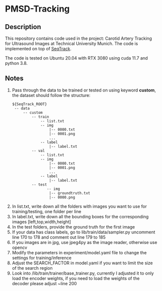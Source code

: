 # PMSD-Tracking

## Description
This repository contains code used in the project: Carotid Artery Tracking for Ultrasound Images at Technical University Munich. The code is implemented on top of [SeqTrack](https://github.com/microsoft/VideoX/tree/master/SeqTrack).

The code is tested on Ubuntu 20.04 with RTX 3080 using cuda 11.7 and python 3.8.

## Notes

1. Pass through the data to be trained or tested on using keyword **custom**, the dataset should follow the structure:
   ```
   ${SeqTrack_ROOT}
    -- data
        -- custom
            -- train
                -- list.txt
                -- img
                    |-- 0000.txt
                    |-- 0001.png
                    ...
                -- label
                    |-- label.txt
            -- val
                -- list.txt
                -- img
                    |-- 0000.txt
                    |-- 0001.png
                    ...
                -- label
                    |-- label.txt
            -- test
                   -- img
                    |-- groundtruth.txt
                    |-- 0000.png

   ```
2. In list.txt, write down all the folders with images you want to use for training/testing, one folder per line
3. In label.txt, write down all the bounding boxes for the corresponding images [left,top,width,height]
4. In the test folders, provide the ground truth for the first image
5. If your data has class labels, go to lib/train/data/sampler.py uncomment line 170 to 178 and comment out line 179 to 185
6. If you images are in jpg, use jpeg4py as the image reader, otherwise use opencv
7. Modify the parameters in experiment/model.yaml file to change the settings for training/inference
8. Adjust the SEARCH_FACTOR in model.yaml if you want to limit the size of the search region
9. Look into /lib/train/trainer/base_trainer.py, currently I adjusted it to only load the encoder weights, if you need to load the weights of the decoder please adjust ~line 200

